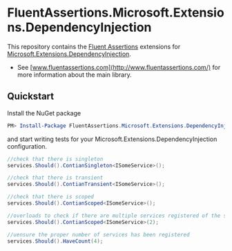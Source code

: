 # FluentAssertions.Microsoft.Extensions.DependencyInjection

This repository contains the [Fluent Assertions](http://fluentassertions.com/) extensions for [Microsoft.Extensions.DependencyInjection](https://www.nuget.org/packages/Microsoft.Extensions.DependencyInjection/).

* See [www.fluentassertions.com](http://www.fluentassertions.com/) for more information about the main library.

## Quickstart

Install the NuGet package

```powershell
PM> Install-Package FluentAssertions.Microsoft.Extensions.DependencyInjection
```

and start writing tests for your Microsoft.Extensions.DependencyInjection configuration.

```csharp
//check that there is singleton
services.Should().ContianSingleton<ISomeService>();

//check that there is transient
services.Should().ContianTransient<ISomeService>();

//check that there is scoped
services.Should().ContianScoped<ISomeService>();

//overloads to check if there are multiple services registered of the same type
services.Should().ContianScoped<ISomeService>(2);

//uensure the proper number of services has been registered
services.Should().HaveCount(4);
```
